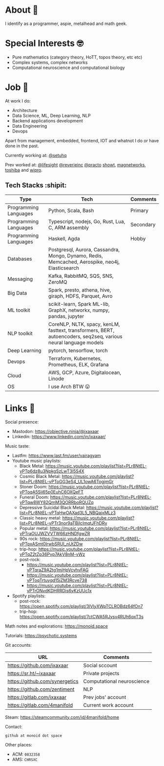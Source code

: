 # About :grimacing:

I identify as a programmer, aspie, metalhead and math geek.

# Special Interests :nerd_face:

- Pure mathematics (category theory, HoTT, topos theory, etc etc)
- Complex systems, complex networks
- Computational neuroscience and computational biology

# Job :briefcase:

At work I do:

- Architecture
- Data Science, ML, Deep Learning, NLP
- Backend applications development
- Data Engineering
- Devops

Apart from management, embedded, frontend, IOT and whatnot I do or have done in the past.

Currently working at: [@setuhq](https://github.com/setuhq)

Prev worked at: [@lifesight](https://github.com/lifesight) [@reverieinc](https://github.com/reverieinc) [@practo](https://github.com/practo) [showt](https://www.linkedin.com/company/global-stealthco/), [magnetworks](https://www.linkedin.com/company/magnetworks-in/), [toshiba](https://www.linkedin.com/company/toshiba-americas/) and [wipro](https://www.linkedin.com/company/wipro/).

## Tech Stacks :shipit:

| Type | Tech | Comments |
| --- | --- | --- |
| Programming Languages | Python, Scala, Bash | Primary |
| Programming Languages | Typescript, nodejs, Go, Rust, Lua, C, ARM assembly | Secondary |
| Programming Languages | Haskell, Agda | Hobby |
| Databases | Postgresql, Aurora, Cassandra, Mongo, Dynamo, Redis, Memcached, Aerospike, neo4j, Elasticsearch | |
| Messaging | Kafka, RabbitMQ, SQS, SNS, ZeroMQ | |
| Big Data | Spark, presto, athena, hive, giraph, HDFS, Parquet, Avro | |
| ML toolkit | scikit-learn, Spark ML-lib, GraphX, networkx, numpy, pandas, jupyter | |
| NLP toolkit | CoreNLP, NLTK, spacy, kenLM, fasttext, transformers, BERT, autoencoders, seq2seq, various neural language models | |
| Deep Learning | pytorch, tensorflow, torch | |
| Devops | Terraform, Kubernetes, Prometheus, ELK, Grafana | |
| Cloud | AWS, GCP, Azure, Digitalocean, Linode | |
| OS | I use Arch BTW 😛 | |

# Links :link:

Social presence: 

- Mastodon: https://objective.ninja/@ixaxaar
- Linkedin: https://www.linkedin.com/in/ixaxaar/

Music taste: 

- Lastfm: https://www.last.fm/user/vairagyam
- Youtube music playlists:
  - Black Metal: https://music.youtube.com/playlist?list=PLr8NtEL-vPTp6dz8u3NpkgSzLwT3l5S4X
  - Cosmic Black Metal: https://music.youtube.com/playlist?list=PLr8NtEL-vPToGG3eS4_UL1owA6TogjmGr
  - Stoner Doom: https://music.youtube.com/playlist?list=PLr8NtEL-vPToqA5Sij65p0EuhC6OXQeFT
  - Funeral Doom: https://music.youtube.com/playlist?list=PLr8NtEL-vPTqw8WY82QmM3QORRboRQUZq
  - Depressive Suicidal Black Metal: https://music.youtube.com/playlist?list=PLr8NtEL-vPTqHwOAXad3L5_NBQajxMLz3
  - Classic heavy metal: https://music.youtube.com/playlist?list=PLr8NtEL-vPTr3nor9aTBjIcImqtJFhDRv
  - Popular metal: https://music.youtube.com/playlist?list=PLr8NtEL-vPTraOUJWZVVTW66zHNDfgwZR
  - 90s rock: https://music.youtube.com/playlist?list=PLr8NtEL-vPTpxASmt0lrwbSRUI_nUtZDw
  - trip-hop: https://music.youtube.com/playlist?list=PLr8NtEL-vPTqZ2tZp36Pvp7AkV8nM-vWz
  - post-rock: 
    - https://music.youtube.com/playlist?list=PLr8NtEL-vPTqraZ9A2tg1mjHpVcvhvFAG
    - https://music.youtube.com/playlist?list=PLr8NtEL-vPToqTrtuyqd15jZM3Rcve738
    - https://music.youtube.com/playlist?list=PLr8NtEL-vPTrONvdKDHRRDis6yKzUUc1x
- Spotify playlists:
  - post-rock: https://open.spotify.com/playlist/3lVlyXWpTCLROBdz64fOn7
  - trip-hop: https://open.spotify.com/playlist/7ctCWA5RJysv4RUh6qxT3s

Math notes and explorations: https://monoid.space

Tutorials: https://psychotic.systems

Git accounts:

| URL | Comments |
| --- | --- |
| https://github.com/ixaxaar | Social sccount |
| https://sr.ht/~ixaxaar | Private projects |
| https://github.com/synergetics | Computational neuroscience |
| https://github.com/zentiment | NLP |
| https://gitlab.com/ixaxaar | Prev jobs' account |
| https://gitlab.com/4manifold | Current work account |

Steam: https://steamcommunity.com/id/4manifold/home

Contact:

```bash
github at monoid dot space
```

Other places:

- ACM: `0832358`
- AMS: `CHRSXC`
